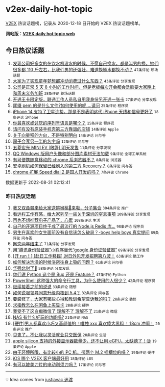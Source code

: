 # v2ex-daily-hot-topic

[V2EX](https://www.v2ex.com/) 热议话题榜，记录从 2020-12-18 日开始的 V2EX 热议话题榜单。

**网站版：[V2EX daily hot topic web](https://boojack.github.io/v2ex-daily-hot-topic-web/)**

## 今日热议话题

<!-- TODAY BEGIN -->

1. [发现公司好多女的在饮水机没水的时候，不愿自己换水，都是叫男的换。她们很多都 110 斤左右，比我们男的还强壮，难道换桶水都换不动？](https://www.v2ex.com/t/876634) `47条评论` `职场话题`
1. [大家为了实现童年梦想都冲动消费过什么东西？](https://www.v2ex.com/t/876627) `43条评论` `分享发现`
1. [公司是正常 5 天 8 小时的工作时间，但是老板每次开会都会洗脑要大家晚上和周末义务加班](https://www.v2ex.com/t/876619) `38条评论` `职场话题`
1. [开通王卡限定版，联通工作人员私自用我身份另开通一张卡](https://www.v2ex.com/t/876618) `27条评论` `分享发现`
1. [尾缀 pem 的是什么文件?如何使用的呢....请问](https://www.v2ex.com/t/876623) `25条评论` `程序员`
1. [iPhone 14 支持了卫星连接，那是不是表明这代 iPhone 天线和信号更好了](https://www.v2ex.com/t/876630) `18条评论` `iPhone`
1. [你最喜欢或讨厌的序列号语言是哪个？](https://www.v2ex.com/t/876615) `15条评论` `程序员`
1. [请问有没有原装手机壳第三方靠谱的店铺](https://www.v2ex.com/t/876622) `14条评论` `Apple`
1. [关于向量积的方向，不是特别明白](https://www.v2ex.com/t/876613) `14条评论` `问与答`
1. [房子会写另一半的名字吗](https://www.v2ex.com/t/876628) `12条评论` `问与答`
1. [五菱宏光 MINI EV [敞篷] 明天发售](https://www.v2ex.com/t/876638) `11条评论` `分享发现`
1. [QQ Windows 版用户头像和部分图片素材无法加载](https://www.v2ex.com/t/876614) `9条评论` `全球工单系统`
1. [有可便携随意移动的 chrome 系浏览器不？](https://www.v2ex.com/t/876629) `8条评论` `浏览器`
1. [安卓刷机如何保留已经刷入的第三方 Recovery？](https://www.v2ex.com/t/876611) `8条评论` `问与答`
1. [chrome 扩展 Speed dial 2 是国人开发的吗？](https://www.v2ex.com/t/876617) `7条评论` `Chrome`

数据更新于 2022-08-31 02:12:41

<!-- TODAY END -->

### 昨日热议话题

<!-- YESTERDAY BEGIN -->

1. [我又双叒叕来给大家送猕猴桃🥝来啦，分子集合](https://www.v2ex.com/t/876449) `304条评论` `推广`
1. [看远程工作有感，给大家列举一些关于深圳的窒息事项](https://www.v2ex.com/t/876427) `109条评论` `分享发现`
1. [再也不想推荐电子产品了，心累](https://www.v2ex.com/t/876469) `108条评论` `生活`
1. [自己的开源项目终于成了最流行的 Node.js Redis 库...](https://www.v2ex.com/t/876453) `98条评论` `程序员`
1. [男生在喜欢的女生面前没有自信该怎么破局？-boys help boys 真实提问](https://www.v2ex.com/t/876436) `89条评论` `问与答`
1. [网恋两年结束了](https://www.v2ex.com/t/876450) `71条评论` `分享发现`
1. [用“腾讯身份验证器”小程序替代“google 身份证验证器”](https://www.v2ex.com/t/876458) `69条评论` `分享发现`
1. [[开 run！] [赴日工作移民] 对日外包开发招聘第八波！](https://www.v2ex.com/t/876381) `63条评论` `酷工作`
1. [如何解决洗澡的时候浴帘往身上吸的问题？](https://www.v2ex.com/t/876375) `61条评论` `问与答`
1. [华强北封了😬](https://www.v2ex.com/t/876392) `58条评论` `分享发现`
1. [你们说 Python 这个是 Bug 还是 Feature？](https://www.v2ex.com/t/876494) `47条评论` `Python`
1. [PowerShell 这种强大的命令行工具，为什么使用的人很少？](https://www.v2ex.com/t/876580) `42条评论` `程序员`
1. [继续接着之前的说说](https://www.v2ex.com/t/876575) `33条评论` `随想`
1. [如何说服领导同意升级内核到 5.4？](https://www.v2ex.com/t/876571) `32条评论` `问与答`
1. [要装修了，大家有哪些心得和教训希望告诉我的吗？](https://www.v2ex.com/t/876547) `28条评论` `装修`
1. [求指教怎么在闲鱼上买显卡](https://www.v2ex.com/t/876448) `28条评论` `硬件`
1. [我受不了这白痴微信了 理解不了 理解不了](https://www.v2ex.com/t/876464) `21条评论` `微信`
1. [NAS 有什么好玩的功能吗?](https://www.v2ex.com/t/876364) `21条评论` `NAS`
1. [[硬件]男人都喜欢小巧又高颜值的！唯独 xxx 喜欢傻大黑粗！ 18cm 冲啊！](https://www.v2ex.com/t/876505) `20条评论` `推广`
1. [见鬼了，不让我以灵活就业只交医保](https://www.v2ex.com/t/876444) `20条评论` `生活`
1. [apple silicon 支持的外接显示器数量少，还不让用 eGPU，太缺德了！😪](https://www.v2ex.com/t/876593) `19条评论` `Apple`
1. [由于环境所限，有比较小的 PC 机，带两个 M.2 插槽位的吗？](https://www.v2ex.com/t/876413) `19条评论` `硬件`
1. [iOS 哪个 V2EX 客户端最好用](https://www.v2ex.com/t/876479) `18条评论` `iOS`
1. [有可以媲美刀片的电动剃须刀吗？](https://www.v2ex.com/t/876409) `17条评论` `问与答`

<!-- YESTERDAY END -->

---

💡 Idea comes from [justjavac 迷渡](https://github.com/justjavac/)
